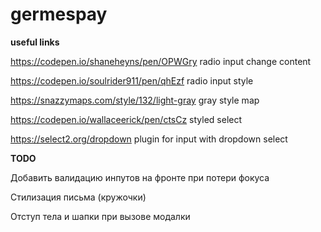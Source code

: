 # germespay
**useful links**

https://codepen.io/shaneheyns/pen/OPWGry  radio input change content

https://codepen.io/soulrider911/pen/qhEzf  radio input style

https://snazzymaps.com/style/132/light-gray gray style map

https://codepen.io/wallaceerick/pen/ctsCz styled select

https://select2.org/dropdown  plugin for input with dropdown select

**TODO**

Добавить валидацию инпутов на фронте при потери фокуса

Стилизация письма (кружочки)

Отступ тела и шапки при вызове модалки